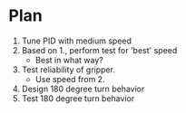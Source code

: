 # Plan

1. Tune PID with medium speed
2. Based on 1., perform test for 'best' speed
	- Best in what way?
3. Test reliability of gripper.
	- Use speed from 2.
4. Design 180 degree turn behavior
5. Test 180 degree turn behavior